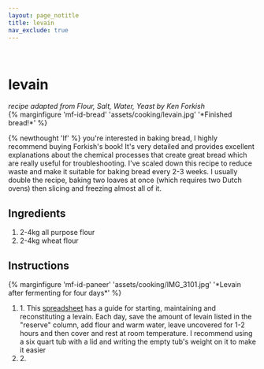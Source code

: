 ```yaml
---
layout: page_notitle
title: levain
nav_exclude: true
---
```

<br>
<h1>levain</h1>
<i> recipe adapted from Flour, Salt, Water, Yeast by Ken Forkish</i> <br>
{% marginfigure 'mf-id-bread' 'assets/cooking/levain.jpg' '*Finished bread!*' %}
<p>{% newthought 'If' %} you're interested in baking bread, I highly recommend buying Forkish's book! It's very detailed and provides excellent explanations about the chemical processes that create great bread which are really useful for troubleshooting. I've scaled down this recipe to reduce waste and make it suitable for baking bread every 2-3 weeks. I usually double the recipe, baking two loaves at once (which requires two Dutch ovens) then slicing and freezing almost all of it. </p>

<h2> Ingredients </h2>
<ol>
<li>2-4kg all purpose flour</li>
<li>2-4kg wheat flour</li>
</ol>

<h2> Instructions </h2>
{% marginfigure 'mf-id-paneer' 'assets/cooking/IMG_3101.jpg' '*Levain after fermenting for four days*' %}
<ol>
<li> 1. This <a href="https://docs.google.com/spreadsheets/d/1kI8g9NMG6uSJHrSMoN-xdzh6754m-Fwr9opDgM8EQso/edit?usp=sharing">spreadsheet</a> has a guide for starting, maintaining and reconstituting a levain. Each day, save the amount of levain listed in the "reserve" column, add flour and warm water, leave uncovered for 1-2 hours and then cover and rest at room temperature. I recommend using a six quart tub with a lid and writing the empty tub's weight on it to make it easier</li>
<li> 2. </li>
